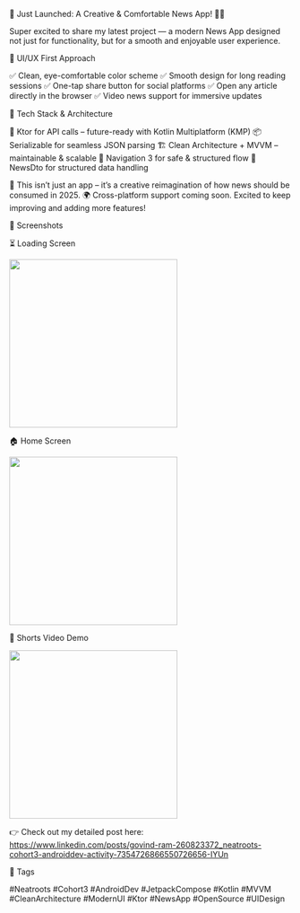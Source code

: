 🚀 Just Launched: A Creative & Comfortable News App! 📰✨

Super excited to share my latest project — a modern News App designed not just for functionality, but for a smooth and enjoyable user experience.

🎨 UI/UX First Approach

✅ Clean, eye-comfortable color scheme
✅ Smooth design for long reading sessions
✅ One-tap share button for social platforms
✅ Open any article directly in the browser
✅ Video news support for immersive updates

🧠 Tech Stack & Architecture

🔗 Ktor for API calls – future-ready with Kotlin Multiplatform (KMP)
📦 Serializable for seamless JSON parsing
🏗️ Clean Architecture + MVVM – maintainable & scalable
🧭 Navigation 3 for safe & structured flow
📰 NewsDto for structured data handling

📱 This isn’t just an app – it’s a creative reimagination of how news should be consumed in 2025.
🌍 Cross-platform support coming soon. Excited to keep improving and adding more features!

📸 Screenshots

⏳ Loading Screen

<img src="https://github.com/user-attachments/assets/1f98c30c-2c88-43b1-8772-ae1e0a181039" width="300"/>



🏠 Home Screen

<img src="https://github.com/user-attachments/assets/d6ae0a63-3148-48fa-8dd7-5822bc330f3e" width="300"/>



🎥 Shorts Video Demo

<img src="https://github.com/user-attachments/assets/94767352-d253-4803-8085-768845012e55" width="300"/>



👉 Check out my detailed post here:
https://www.linkedin.com/posts/govind-ram-260823372_neatroots-cohort3-androiddev-activity-7354726866550726656-IYUn


🔖 Tags

#Neatroots #Cohort3 #AndroidDev #JetpackCompose #Kotlin #MVVM #CleanArchitecture #ModernUI #Ktor #NewsApp #OpenSource #UIDesign
